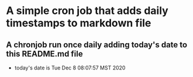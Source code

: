 A simple cron job that adds daily timestamps to markdown file
============================================================
## A chronjob run once daily adding today's date to this README.md file
* today's date is Tue Dec  8 08:07:57 MST 2020
